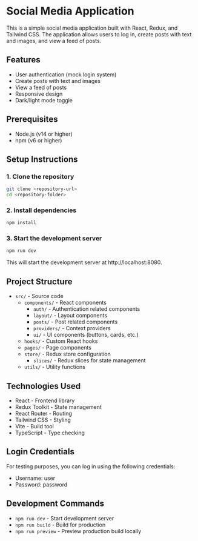 # Social Media Application

This is a simple social media application built with React, Redux, and Tailwind CSS. The application allows users to log in, create posts with text and images, and view a feed of posts.

## Features

- User authentication (mock login system)
- Create posts with text and images
- View a feed of posts
- Responsive design
- Dark/light mode toggle

## Prerequisites

- Node.js (v14 or higher)
- npm (v6 or higher)

## Setup Instructions

### 1. Clone the repository

```bash
git clone <repository-url>
cd <repository-folder>
```

### 2. Install dependencies

```bash
npm install
```

### 3. Start the development server

```bash
npm run dev
```

This will start the development server at http://localhost:8080.

## Project Structure

- `src/` - Source code
  - `components/` - React components
    - `auth/` - Authentication related components
    - `layout/` - Layout components
    - `posts/` - Post related components
    - `providers/` - Context providers
    - `ui/` - UI components (buttons, cards, etc.)
  - `hooks/` - Custom React hooks
  - `pages/` - Page components
  - `store/` - Redux store configuration
    - `slices/` - Redux slices for state management
  - `utils/` - Utility functions

## Technologies Used

- React - Frontend library
- Redux Toolkit - State management
- React Router - Routing
- Tailwind CSS - Styling
- Vite - Build tool
- TypeScript - Type checking

## Login Credentials

For testing purposes, you can log in using the following credentials:
- Username: user
- Password: password

## Development Commands

- `npm run dev` - Start development server
- `npm run build` - Build for production
- `npm run preview` - Preview production build locally
